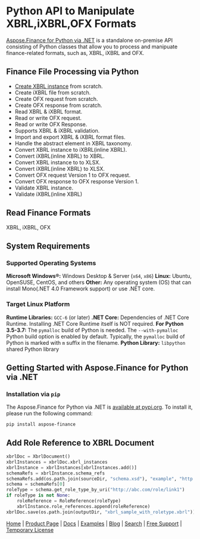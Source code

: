 # Python API to Manipulate XBRL,iXBRL,OFX Formats

[Aspose.Finance for Python via .NET](https://products.aspose.com/finance/python-net) is a standalone on-premise API consisting of Python classes that allow you to process and manipuate finance-related formats, such as, XBRL, iXBRL and OFX.


## Finance File Processing via Python

- [Create XBRL instance](https://docs.aspose.com/finance/python-net/create-xbrl-files/) from scratch.
- Create iXBRL file from scratch.
- Create OFX request from scratch.
- Create OFX response from scratch.
- Read XBRL & iXBRL format.
- Read or write OFX request.
- Read or write OFX Response.
- Supports XBRL & iXBRL validation.
- Import and export XBRL & iXBRL format files.
- Handle the abstract element in XBRL taxonomy.
- Convert XBRL instance to iXBRL(inline XBRL).
- Convert iXBRL(inline XBRL) to XBRL.
- Convert XBRL instance to  to XLSX.
- Convert iXBRL(inline XBRL) to XLSX.
- Convert OFX request Version 1 to OFX request.
- Convert OFX response to OFX response Version 1.
- Validate XBRL instance.
- Validate iXBRL(inline XBRL)

## Read Finance Formats

XBRL, iXBRL, OFX

## System Requirements

### Supported Operating Systems

**Microsoft Windows&reg;:** Windows Desktop & Server (`x64`, `x86`)
**Linux:** Ubuntu, OpenSUSE, CentOS, and others
**Other:** Any operating system (OS) that can install Mono(.NET 4.0 Framework support) or use .NET core.

### Target Linux Platform

**Runtime Libraries:** `GCC-6` (or later)
**.NET Core:** Dependencies of .NET Core Runtime. Installing .NET Core Runtime itself is NOT required.
**For Python 3.5-3.7:** The `pymalloc` build of Python is needed. The `--with-pymalloc` Python build option is enabled by default. Typically, the `pymalloc` build of Python is marked with `m` suffix in the filename.
**Python Library:** `libpython` shared Python library

## Getting Started with Aspose.Finance for Python via .NET

### Installation via `pip`

The Aspose.Finance for Python via .NET is [available at pypi.org](https://pypi.org/project/aspose-finance/). To install it, please run the following command:

`pip install aspose-finance`

## Add Role Reference to XBRL Document

```python
xbrlDoc = XbrlDocument()
xbrlInstances = xbrlDoc.xbrl_instances
xbrlInstance = xbrlInstances[xbrlInstances.add()]
schemaRefs = xbrlInstance.schema_refs
schemaRefs.add(os.path.join(sourceDir, "schema.xsd"), "example", "http://example.com/xbrl/taxonomy")
schema = schemaRefs[0]
roleType = schema.get_role_type_by_uri("http://abc.com/role/link1")
if roleType is not None:
    roleReference = RoleReference(roleType)
    xbrlInstance.role_references.append(roleReference)
xbrlDoc.save(os.path.join(outputDir, "xbrl_sample_with_roletype.xbrl"))
```

[Home](https://www.aspose.com/) | [Product Page](https://products.aspose.com/finance/python-net) | [Docs](https://docs.aspose.com/finance/python-net/) | [Examples](https://github.com/aspose-finance/Aspose.finance-for-Python-via-.NET) | [Blog](https://blog.aspose.com/category/finance/) | [Search](https://search.aspose.com/) | [Free Support](https://forum.aspose.com/c/finance) | [Temporary License](https://purchase.aspose.com/temporary-license)

